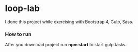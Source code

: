 # loop-lab
I done this project while exercising with Bootstrap 4, Gulp, Sass.

<h3>How to run</h3>

After you download project run <strong>npm start</strong> to start gulp tasks.
